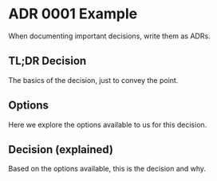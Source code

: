 # ADR 0001 Example

When documenting important decisions, write them as ADRs.

## TL;DR Decision

The basics of the decision, just to convey the point.

## Options

Here we explore the options available to us for this decision.

## Decision (explained)

Based on the options available, this is the decision and why.
